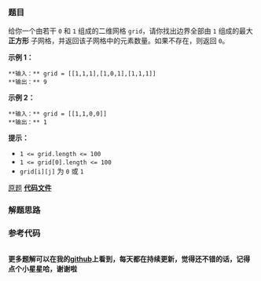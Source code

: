 ### 题目
给你一个由若干 `0` 和 `1` 组成的二维网格 `grid`，请你找出边界全部由 `1` 组成的最大 **正方形**
子网格，并返回该子网格中的元素数量。如果不存在，则返回 `0`。



**示例 1：**

    
    
    **输入：** grid = [[1,1,1],[1,0,1],[1,1,1]]
    **输出：** 9
    

**示例 2：**

    
    
    **输入：** grid = [[1,1,0,0]]
    **输出：** 1
    



**提示：**

  * `1 <= grid.length <= 100`
  * `1 <= grid[0].length <= 100`
  * `grid[i][j]` 为 `0` 或 `1`

[原题](https://leetcode-cn.com/problems/largest-1-bordered-square/)    **[代码文件]()**


### 解题思路




### 参考代码

```go


```




**更多题解可以在我的[github](https://github.com/LZH139/leetcode_Go)上看到，每天都在持续更新，觉得还不错的话，记得点个小星星哈，谢谢啦**

